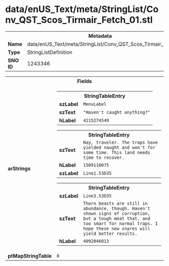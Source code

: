 <h1>data/enUS_Text/meta/StringList/Conv_QST_Scos_Tirmair_Fetch_01.stl</h1><table><tr><th colspan="100%">Metadata</th></tr><tr><td><b>Name</b></td><td>data/enUS_Text/meta/StringList/Conv_QST_Scos_Tirmair_Fetch_01.stl</td></tr><tr><td><b>Type</b></td><td>StringListDefinition</td></tr><tr><td><b>SNO ID</b></td><td>1243346</td></tr></table>

<table><tr><th colspan="100%">Fields</th></tr><tr><td><b>arStrings</b></td><td><table><tr><th colspan="100%">StringTableEntry</th></tr><tr><td><b>szLabel</b></td><td><code>MenuLabel</code></td></tr><tr><td><b>szText</b></td><td><code>"Haven't caught anything?"</code></td></tr><tr><td><b>hLabel</b></td><td><code>4215274549</code></td></tr></table>


<table><tr><th colspan="100%">StringTableEntry</th></tr><tr><td><b>szText</b></td><td><code>Nay, traveler. The traps have yielded naught and won't for some time. This land needs time to recover.</code></td></tr><tr><td><b>hLabel</b></td><td><code>1509110075</code></td></tr><tr><td><b>szLabel</b></td><td><code>Line1.53D35</code></td></tr></table>


<table><tr><th colspan="100%">StringTableEntry</th></tr><tr><td><b>szLabel</b></td><td><code>Line3.53D35</code></td></tr><tr><td><b>szText</b></td><td><code>Thorn beasts are still in abundance, though. Haven't shown signs of corruption, but a tough meat that, and too smart for normal traps. I hope these new snares will yield better results.</code></td></tr><tr><td><b>hLabel</b></td><td><code>4092046013</code></td></tr></table>


</td></tr><tr><td><b>ptMapStringTable</b></td><td><code>0</code></td></tr></table>

